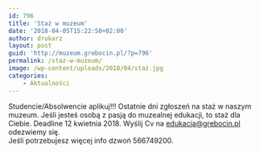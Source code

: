 ```yaml
---
id: 796
title: 'Staż w muzeum'
date: '2018-04-05T15:22:50+02:00'
author: drukarz
layout: post
guid: 'http://muzeum.grebocin.pl/?p=796'
permalink: /staz-w-muzeum/
image: /wp-content/uploads/2018/04/staż.jpg
categories:
    - Aktualności
---
```


Studencie/Absolwencie aplikuj!!! Ostatnie dni zgłoszeń na staż w naszym muzeum. Jeśli jesteś osobą z pasją do muzealnej edukacji, to staż dla Ciebie. Deadline 12 kwietnia 2018. Wyślij Cv na <edukacja@grebocin.pl> odezwiemy się.  
Jeśli potrzebujesz więcej info dzwoń 566749200.